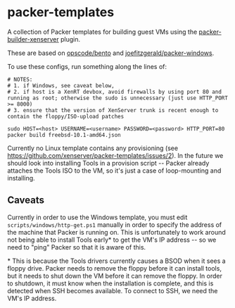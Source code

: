 packer-templates
================

A collection of Packer templates for building guest VMs using the [packer-builder-xenserver](https://github.com/rdobson/packer-builder-xenserver) plugin.

These are based on [opscode/bento](https://github.com/opscode/bento) and [joefitzgerald/packer-windows](https://github.com/joefitzgerald/packer-windows).

To use these configs, run something along the lines of:
```shell
# NOTES:
# 1. if Windows, see caveat below,
# 2. if host is a XenRT devbox, avoid firewalls by using port 80 and running as root; otherwise the sudo is unnecessary (just use HTTP_PORT >= 8000)
# 3. ensure that the version of XenServer trunk is recent enough to contain the floppy/ISO-upload patches

sudo HOST=<host> USERNAME=<username> PASSWORD=<password> HTTP_PORT=80 packer build freebsd-10.1-amd64.json
```

Currently no Linux template contains any provisioning (see https://github.com/xenserver/packer-templates/issues/2). In the future we should look into installing Tools in a provision script -- Packer already attaches the Tools ISO to the VM, so it's just a case of loop-mounting and installing.

## Caveats

Currently in order to use the Windows template, you must edit `scripts/windows/http-get.ps1` manually in order to specify the address of the machine that Packer is running on. This is unfortunately to work around not being able to install Tools early\* to get the VM's IP address -- so we need to "ping" Packer so that it is aware of this.

\* This is because the Tools drivers currently causes a BSOD when it sees a floppy drive. Packer needs to remove the floppy before it can install tools, but it needs to shut down the VM before it can remove the floppy. In order to shutdown, it must know when the installation is complete, and this is detected when SSH becomes available. To connect to SSH, we need the VM's IP address.
